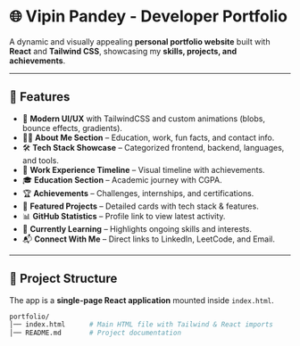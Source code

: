 # 🌐 Vipin Pandey - Developer Portfolio

A dynamic and visually appealing **personal portfolio website** built with **React** and **Tailwind CSS**, showcasing my **skills, projects, and achievements**.

---

## 🚀 Features
- 🎨 **Modern UI/UX** with TailwindCSS and custom animations (blobs, bounce effects, gradients).
- 🧑‍💻 **About Me Section** – Education, work, fun facts, and contact info.
- 🛠️ **Tech Stack Showcase** – Categorized frontend, backend, languages, and tools.
- 💼 **Work Experience Timeline** – Visual timeline with achievements.
- 🎓 **Education Section** – Academic journey with CGPA.
- 🏆 **Achievements** – Challenges, internships, and certifications.
- 📂 **Featured Projects** – Detailed cards with tech stack & features.
- 📊 **GitHub Statistics** – Profile link to view latest activity.
- 📖 **Currently Learning** – Highlights ongoing skills and interests.
- 📬 **Connect With Me** – Direct links to LinkedIn, LeetCode, and Email.

---

## 📂 Project Structure
The app is a **single-page React application** mounted inside `index.html`.

```bash
portfolio/
│── index.html      # Main HTML file with Tailwind & React imports
│── README.md       # Project documentation




